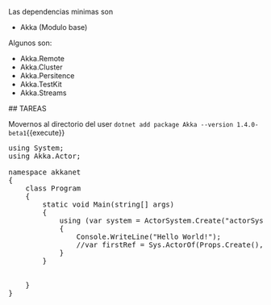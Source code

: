 Las dependencias minimas son
* Akka (Modulo base)

Algunos  son:

* Akka.Remote
* Akka.Cluster
* Akka.Persitence
* Akka.TestKit
* Akka.Streams

## TAREAS

Movernos al directorio del user
`dotnet add package Akka --version 1.4.0-beta1`{{execute}}


<pre class="file" data-filename="./akkanet/Program.cs" data-target="replace">using System;
using Akka.Actor;

namespace akkanet
{
    class Program
    {
        static void Main(string[] args)
        {
            using (var system = ActorSystem.Create("actorSystem"))
            {
                Console.WriteLine("Hello World!");
                //var firstRef = Sys.ActorOf(Props.Create<PrintMyActorRefActor>(), "first-actor");
            }
        }


    }
}
</pre>